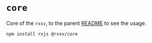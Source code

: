 # `core`

Core of the `rxsv`, to the parent [README](../../README.md) to see the usage.

````bash
npm install rxjs @rxsv/core
````
